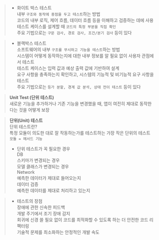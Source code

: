 > - 화이트 박스 테스트<br>
내부 `구조와 동작에 중점을 두고 테스트`하는 방법<br>
코드의 내부 로직, 제어 흐름, 데이터 흐름 등을 이해하고 검증하는 데에 사용<br>
테스트 케이스를 설계할 때 `코드의 특정 부분을 직접 확인`<br>
주요 기법으로는 `구문 검사, 경로 검사, 조건/분기 검사` 등이 있다<br>

> - 블랙박스 테스트<br>
소프트웨어의 내부 `구조를 무시하고 기능을 테스트`하는 방법<br>
시스템이 어떻게 동작하는지에 대한 내부 정보를 알 필요 없이 사용자 관점에서 테스트<br>
테스트 케이스는 입력 값과 예상 출력 값에 기반하여 설계<br>
요구 사항을 충족하는지 확인하고, 시스템의 기능적 및 비기능적 요구 사항을 테스트<br>
주요 기법으로는 `등가 분할, 경계 값 분석, 상태 전이 테스트` 등이 있다<br>


> **Unit Test (단위 테스트)**<br>
새로운 기능을 추가하거나 기존 기능을 변경했을 때, 앱이 여전히 제대로 동작한다는 것을 어떻게 보장<br>

> **단위(Unit) 테스트**<br>
단위 테스트란?<br>
특정 모듈이 의도한 대로 잘 작동하는가를 테스트하는 가장 작은 단위의 테스트<br>
`모듈 = 메서드 기능`<br>
>- 단위 테스트가 꼭 필요한 경우<br>
DB<br>
스키마가 변경되는 경우<br>
모델 클래스가 변경되는 경우<br>
Network<br>
예측한 데이터가 제대로 들어오는지<br>
데이터 검증<br>
예측한 데이터를 제대로 처리하고 있는지<br>

> - 테스트의 장점<br>
장애에 관한 신속한 피드백<br>
개발 주기에서 조기 장애 감지<br>
회귀에 신경 쓸 필요 없이 코드를 최적화할 수 있도록 하는 더 안전한 코드 리팩터링<br>
기술적 문제를 최소화하는 안정적인 개발 속도<br>

